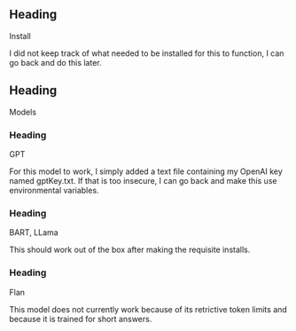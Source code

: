 ## Heading
Install

I did not keep track of what needed to be installed for this to function, I can go back and do this later.

## Heading
Models

### Heading
GPT

For this model to work, I simply added a text file containing my OpenAI key named gptKey.txt. If that is too insecure, I can go back and make this use environmental variables.

### Heading
BART, LLama

This should work out of the box after making the requisite installs.

### Heading
Flan

This model does not currently work because of its retrictive token limits and because it is trained for short answers.
